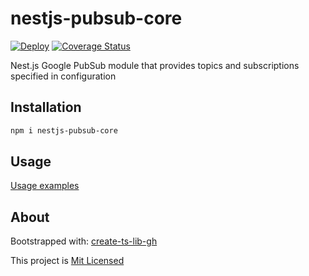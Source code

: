 # nestjs-pubsub-core

[![Deploy](https://github.com/glebbash/nestjs-pubsub-core/workflows/build/badge.svg)](https://github.com/glebbash/nestjs-pubsub-core/actions)
[![Coverage Status](https://coveralls.io/repos/github/glebbash/nestjs-pubsub-core/badge.svg?branch=master)](https://coveralls.io/github/glebbash/nestjs-pubsub-core?branch=master)

Nest.js Google PubSub module that provides topics and subscriptions specified in configuration

## Installation

```sh
npm i nestjs-pubsub-core
```

## Usage

[Usage examples](examples)

## About

Bootstrapped with: [create-ts-lib-gh](https://github.com/glebbash/create-ts-lib-gh)

This project is [Mit Licensed](LICENSE)
